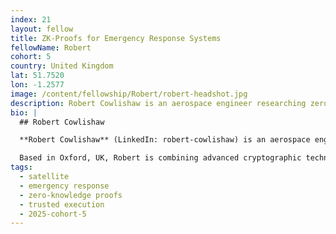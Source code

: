 ```yaml
---
index: 21
layout: fellow
title: ZK-Proofs for Emergency Response Systems
fellowName: Robert
cohort: 5
country: United Kingdom
lat: 51.7520
lon: -1.2577
image: /content/fellowship/Robert/robert-headshot.jpg
description: Robert Cowlishaw is an aerospace engineer researching zero-knowledge proofs, trusted execution, and satellite imagery for automatic and verifiable emergency response systems.
bio: |
  ## Robert Cowlishaw

  **Robert Cowlishaw** (LinkedIn: robert-cowlishaw) is an aerospace engineer pioneering research at the intersection of zero-knowledge proofs, trusted execution, and satellite imagery. He is developing a prototype app that automatically and verifiably triggers emergency response systems after natural disasters. His work includes collaboration with the European Space Agency to activate satellites for monitoring affected areas across political and systemic boundaries.

  Based in Oxford, UK, Robert is combining advanced cryptographic techniques with satellite technologies to create systems that can respond to emergencies with speed and reliability. His research aims to overcome jurisdictional barriers that often slow down disaster response by creating verifiable and trustworthy systems that can operate across different political landscapes.
tags:
  - satellite
  - emergency response
  - zero-knowledge proofs
  - trusted execution
  - 2025-cohort-5
---
```

